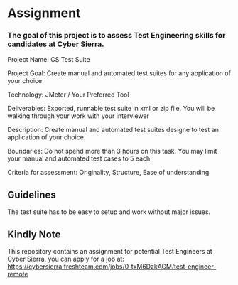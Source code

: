 # Assignment

### The goal of this project is to assess Test Engineering skills for candidates at Cyber Sierra.

Project Name: CS Test Suite

Project Goal: Create manual and automated test suites for any application of your choice

Technology: JMeter / Your Preferred Tool

Deliverables: Exported, runnable test suite in xml or zip file. You will be walking through your work with your interviewer 

Description: Create manual and automated test suites designe to test an application of your choice. 

Boundaries: Do not spend more than 3 hours on this task. You may limit your manual and automated test cases to 5 each. 

Criteria for assessment: Originality, Structure, Ease of understanding

## Guidelines

The test suite has to be easy to setup and work without major issues.

## Kindly Note

This repository contains an assignment for potential Test Engineers at Cyber Sierra, you can apply for a job at: https://cybersierra.freshteam.com/jobs/0_txM6DzkAGM/test-engineer-remote

